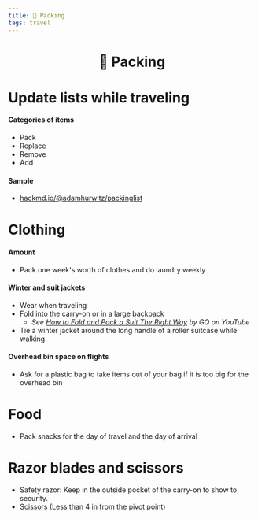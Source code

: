 ```yaml
---
title: 🧳 Packing
tags: travel
---
```


<h1 style="text-align: center;">🧳 Packing</h1>

# Update lists while traveling

#### Categories of items

- Pack
- Replace
- Remove
- Add

#### Sample

- [hackmd.io/@adamhurwitz/packinglist](https://hackmd.io/@adamhurwitz/packinglist)

# Clothing

#### Amount

- Pack one week's worth of clothes and do laundry weekly

#### Winter and suit jackets

- Wear when traveling
- Fold into the carry-on or in a large backpack
    - *See [How to Fold and Pack a Suit The Right Way](https://www.youtube.com/watch?v=824LKuH1GGE) by GQ on YouTube*
- Tie a winter jacket around the long handle of a roller suitcase while walking

#### Overhead bin space on flights

- Ask for a plastic bag to take items out of your bag if it is too big for the overhead bin

# Food

- Pack snacks for the day of travel and the day of arrival

# Razor blades and scissors

- Safety razor: Keep in the outside pocket of the carry-on to show to security.
- [Scissors](https://www.tsa.gov/travel/security-screening/whatcanibring/items/scissors) (Less than 4 in from the pivot point)